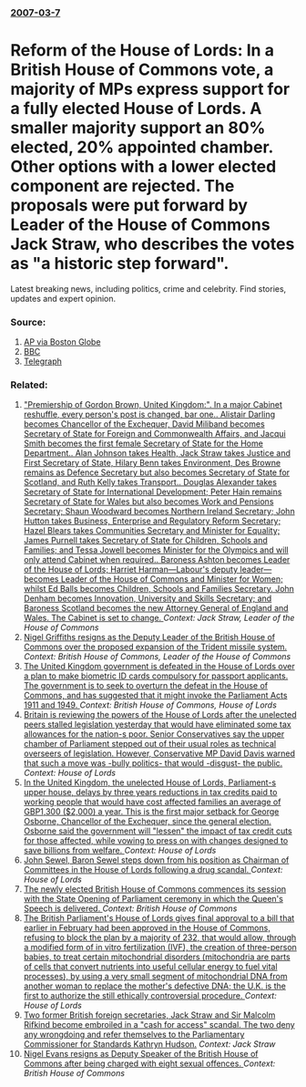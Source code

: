 ### [2007-03-7](/news/2007/03/7/index.md)

#  Reform of the House of Lords: In a British House of Commons vote, a majority of MPs express support for a fully elected House of Lords. A smaller majority support an 80% elected, 20% appointed chamber. Other options with a lower elected component are rejected. The proposals were put forward by Leader of the House of Commons Jack Straw, who describes the votes as "a historic step forward". 

Latest breaking news, including politics, crime and celebrity. Find stories, updates and expert opinion.


### Source:

1. [AP via Boston Globe](http://www.boston.com/news/world/europe/articles/2007/03/07/lawmakers_vote_to_reform_house_of_lords/)
2. [BBC](http://news.bbc.co.uk/1/hi/uk_politics/6420965.stm)
3. [Telegraph](http://www.telegraph.co.uk/news/main.jhtml?xml=/news/2007/03/07/nlord107.xml)

### Related:

1. [ "Premiership of Gordon Brown, United Kingdom:". In a major Cabinet reshuffle, every person's post is changed, bar one.. Alistair Darling becomes Chancellor of the Exchequer, David Miliband becomes Secretary of State for Foreign and Commonwealth Affairs, and Jacqui Smith becomes the first female Secretary of State for the Home Department.. Alan Johnson takes Health, Jack Straw takes Justice and First Secretary of State, Hilary Benn takes Environment, Des Browne remains as Defence Secretary but also becomes Secretary of State for Scotland, and Ruth Kelly takes Transport.. Douglas Alexander takes Secretary of State for International Development; Peter Hain remains Secretary of State for Wales but also becomes Work and Pensions Secretary; Shaun Woodward becomes Northern Ireland Secretary; John Hutton takes Business, Enterprise and Regulatory Reform Secretary; Hazel Blears takes Communities Secretary and Minister for Equality; James Purnell takes Secretary of State for Children, Schools and Families; and Tessa Jowell becomes Minister for the Olympics and will only attend Cabinet when required.. Baroness Ashton becomes Leader of the House of Lords; Harriet Harman&mdash;Labour's deputy leader&mdash;becomes Leader of the House of Commons and Minister for Women; whilst Ed Balls becomes Children, Schools and Families Secretary. John Denham becomes Innovation, University and Skills Secretary; and Baroness Scotland becomes the new Attorney General of England and Wales. The Cabinet is set to change. ](/news/2007/06/28/premiership-of-gordon-brown-united-kingdom-in-a-major-cabinet-reshuffle-every-person-s-post-is-changed-bar-one-alistair-darling-be.md) _Context: Jack Straw, Leader of the House of Commons_
2. [ Nigel Griffiths resigns as the Deputy Leader of the British House of Commons over the proposed expansion of the Trident missile system. ](/news/2007/03/12/nigel-griffiths-resigns-as-the-deputy-leader-of-the-british-house-of-commons-over-the-proposed-expansion-of-the-trident-missile-system.md) _Context: British House of Commons, Leader of the House of Commons_
3. [ The United Kingdom government is defeated in the House of Lords over a plan to make biometric ID cards compulsory for passport applicants. The government is to seek to overturn the defeat in the House of Commons, and has suggested that it might invoke the Parliament Acts 1911 and 1949. ](/news/2006/03/6/the-united-kingdom-government-is-defeated-in-the-house-of-lords-over-a-plan-to-make-biometric-id-cards-compulsory-for-passport-applicants.md) _Context: British House of Commons, House of Lords_
4. [Britain is reviewing the powers of the House of Lords after the unelected peers stalled legislation yesterday that would have eliminated some tax allowances for the nation-s poor. Senior Conservatives say the upper chamber of Parliament stepped out of their usual roles as technical overseers of legislation. However, Conservative MP David Davis warned that such a move was -bully politics- that would -disgust- the public. ](/news/2015/10/27/britain-is-reviewing-the-powers-of-the-house-of-lords-after-the-unelected-peers-stalled-legislation-yesterday-that-would-have-eliminated-som.md) _Context: House of Lords_
5. [In the United Kingdom, the unelected House of Lords, Parliament-s upper house, delays by three years reductions in tax credits paid to working people that would have cost affected families an average of GBP1,300 ($2,000) a year. This is the first major setback for George Osborne, Chancellor of the Exchequer, since the general election. Osborne said the government will "lessen" the impact of tax credit cuts for those affected, while vowing to press on with changes designed to save billions from welfare. ](/news/2015/10/26/in-the-united-kingdom-the-unelected-house-of-lords-parliament-s-upper-house-delays-by-three-years-reductions-in-tax-credits-paid-to-wor.md) _Context: House of Lords_
6. [John Sewel, Baron Sewel steps down from his position as Chairman of Committees in the House of Lords following a drug scandal. ](/news/2015/07/26/john-sewel-baron-sewel-steps-down-from-his-position-as-chairman-of-committees-in-the-house-of-lords-following-a-drug-scandal.md) _Context: House of Lords_
7. [The newly elected British House of Commons commences its session with the State Opening of Parliament ceremony in which the Queen's Speech is delivered. ](/news/2015/05/27/the-newly-elected-british-house-of-commons-commences-its-session-with-the-state-opening-of-parliament-ceremony-in-which-the-queen-s-speech-i.md) _Context: British House of Commons_
8. [The British Parliament's House of Lords gives final approval to a bill that earlier in February had been approved in the House of Commons, refusing to block the plan by a majority of 232, that would allow, through a modified form of in vitro fertilization (IVF), the creation of three-person babies, to treat certain mitochondrial disorders (mitochondria are parts of cells that convert nutrients into useful cellular energy to fuel vital processes), by using a very small segment of mitochondrial DNA from another woman to replace the mother's defective DNA; the U.K. is the first to authorize the still ethically controversial procedure. ](/news/2015/02/24/the-british-parliament-s-house-of-lords-gives-final-approval-to-a-bill-that-earlier-in-february-had-been-approved-in-the-house-of-commons-r.md) _Context: House of Lords_
9. [Two former British foreign secretaries, Jack Straw and Sir Malcolm Rifkind become embroiled in a "cash for access" scandal. The two deny any wrongdoing and refer themselves to the Parliamentary Commissioner for Standards Kathryn Hudson.](/news/2015/02/22/two-former-british-foreign-secretaries-jack-straw-and-sir-malcolm-rifkind-become-embroiled-in-a-cash-for-access-scandal-the-two-deny-any.md) _Context: Jack Straw_
10. [Nigel Evans resigns as Deputy Speaker of the British House of Commons after being charged with eight sexual offences. ](/news/2013/09/10/nigel-evans-resigns-as-deputy-speaker-of-the-british-house-of-commons-after-being-charged-with-eight-sexual-offences.md) _Context: British House of Commons_
